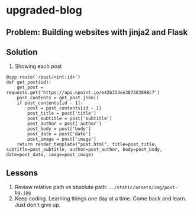 # upgraded-blog
## Problem: Building websites with jinja2 and Flask
## Solution

1. Showing each post
```
@app.route('/post/<int:id>')
def get_post(id):
    get_post = requests.get('https://api.npoint.io/e42b353ee387383898c7')
    post_contents = get_post.json()
    if post_contents[id - 1]:
        post = post_contents[id - 1]
        post_title = post['title']
        post_subtitle = post['subtitle']
        post_author = post['author']
        post_body = post['body']
        post_date = post['date']
        post_image = post['image']
    return render_template("post.html", title=post_title, subtitle=post_subtitle, author=post_author, body=post_body, date=post_date, image=post_image)
```

## Lessons
1. Review relative path vs absolute path: `../static/assets/img/post-bg.jpg`
2. Keep coding. Learning things one day at a time. Come back and learn. Just don't give up.
